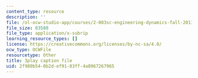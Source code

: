 ```yaml
---
content_type: resource
description: ''
file: /ol-ocw-studio-app/courses/2-003sc-engineering-dynamics-fall-2011/2f980b540b2def9183ff4a8967267965_63sIgMvBuEQ.srt
file_size: 83580
file_type: application/x-subrip
learning_resource_types: []
license: https://creativecommons.org/licenses/by-nc-sa/4.0/
ocw_type: OCWFile
resourcetype: Other
title: 3play caption file
uid: 2f980b54-0b2d-ef91-83ff-4a8967267965
---
```

